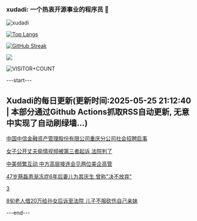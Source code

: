 ### xudadi: 一个热衷开源事业的程序员 👋

![xudadi](https://github-readme-stats-git-masterorgs-github-readme-stats-team.vercel.app/api?username=xudadi)

[![Top Langs](https://github-readme-stats.vercel.app/api/top-langs/?username=xudadi)](https://github.com/anuraghazra/github-readme-stats)

[![GitHub Streak](https://streak-stats.demolab.com?user=xudadi&locale=zh_Hans)](https://git.io/streak-stats)

![](https://raw.githubusercontent.com/xudadi/xudadi/main/assets/github-contribution-grid-snake.svg)

![VISITOR+COUNT](https://komarev.com/ghpvc/?username=xudadi&label=VISITOR+COUNT)


---start---

## Xudadi的每日更新(更新时间:2025-05-25 21:12:40 | 本部分通过Github Actions抓取RSS自动更新, 无意中实现了自动刷绿墙...)

[中国中信金融资产管理股份有限公司重庆分公司社会招聘启事](https://www.gongkaoleida.com/article/2416341)

[女子公开丈夫偷情视频被第三者起诉 法院判了](https://m.163.com/news/article/K0BVGS8D0514R9OJ.html)

[中美频繁互动 中方高层接连会见两位美企高管](https://m.163.com/news/article/K0CUAHRG055040N3.html)

[47岁蔡磊患渐冻症6年后妻儿为其庆生 曾称"决不放弃"](https://m.163.com/news/article/K0D87AL10530JPVV.html)

[3](https://m.163.com/touch/news/sub/domestic)

[8旬老人借20万给孙女后诉至法院 儿子不服砍伤自己亲妹](https://m.163.com/news/article/K0BRNFAR0514R9P4.html)

---end---
